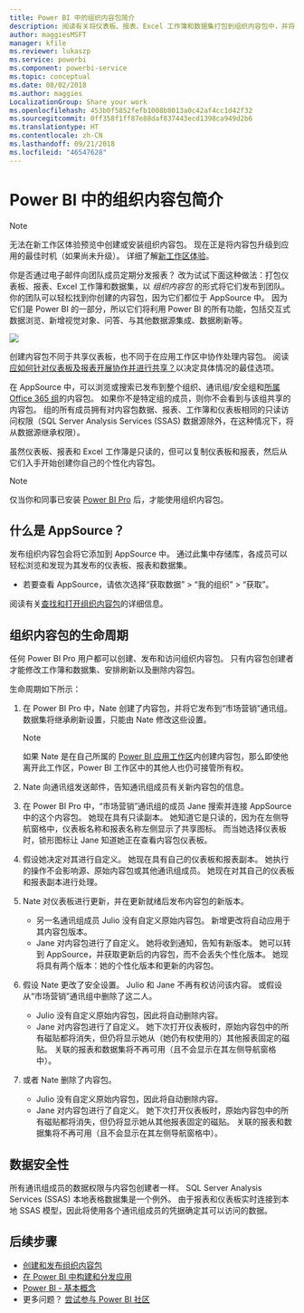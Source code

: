 ```yaml
---
title: Power BI 中的组织内容包简介
description: 阅读有关将仪表板、报表、Excel 工作簿和数据集打包到组织内容包中，并将其与同事共享的信息。
author: maggiesMSFT
manager: kfile
ms.reviewer: lukaszp
ms.service: powerbi
ms.component: powerbi-service
ms.topic: conceptual
ms.date: 08/02/2018
ms.author: maggies
LocalizationGroup: Share your work
ms.openlocfilehash: 453b0f5852fefb1008b8013a0c42af4cc1d42f32
ms.sourcegitcommit: 0ff358f1ff87e88daf837443ecd1398ca949d2b6
ms.translationtype: HT
ms.contentlocale: zh-CN
ms.lasthandoff: 09/21/2018
ms.locfileid: "46547628"
---
```

# <a name="intro-to-organizational-content-packs-in-power-bi"></a>Power BI 中的组织内容包简介
> [!NOTE]
> 无法在新工作区体验预览中创建或安装组织内容包。 现在正是将内容包升级到应用的最佳时机（如果尚未升级）。 详细了解[新工作区体验](service-create-the-new-workspaces.md)。
> 

你是否通过电子邮件向团队成员定期分发报表？ 改为试试下面这种做法：打包仪表板、报表、Excel 工作簿和数据集，以 *组织内容包* 的形式将它们发布到团队。 你的团队可以轻松找到你创建的内容包，因为它们都位于 AppSource 中。 因为它们是 Power BI 的一部分，所以它们将利用 Power BI 的所有功能，包括交互式数据浏览、新增视觉对象、问答、与其他数据源集成、数据刷新等。

![](media/service-organizational-content-pack-introduction/power-bi-org-content-packs.png)

创建内容包不同于共享仪表板，也不同于在应用工作区中协作处理内容包。 阅读[应如何针对仪表板及报表开展协作并进行共享？](service-how-to-collaborate-distribute-dashboards-reports.md)以决定具体情况的最佳选项。 

在 AppSource 中，可以浏览或搜索已发布到整个组织、通讯组/安全组和[所属 Office 365 组](https://support.office.com/article/Create-a-group-in-Office-365-7124dc4c-1de9-40d4-b096-e8add19209e9)的内容包。 如果你不是特定组的成员，则你不会看到与该组共享的内容包。 组的所有成员拥有对内容包数据、报表、工作簿和仪表板相同的只读访问权限（SQL Server Analysis Services (SSAS) 数据源除外，在这种情况下，将从数据源继承权限）。

虽然仪表板、报表和 Excel 工作簿是只读的，但可以复制仪表板和报表，然后从它们入手开始创建你自己的个性化内容包。

> [!NOTE]
> 仅当你和同事已安装 [Power BI Pro](service-free-vs-pro.md) 后，才能使用组织内容包。
> 
> 

## <a name="what-is-appsource"></a>什么是 AppSource？
发布组织内容包会将它添加到 AppSource 中。  通过此集中存储库，各成员可以轻松浏览和发现为其发布的仪表板、报表和数据集。  

* 若要查看 AppSource，请依次选择“获取数据” > “我的组织” > “获取”。

阅读有关[查找和打开组织内容包](consumer/end-user-content-pack.md)的详细信息。

## <a name="the-life-cycle-of-an-organizational-content-pack"></a>组织内容包的生命周期
任何 Power BI Pro 用户都可以创建、发布和访问组织内容包。 只有内容包创建者才能修改工作簿和数据集、安排刷新以及删除内容包。

生命周期如下所示：

1. 在 Power BI Pro 中，Nate 创建了内容包，并将它发布到“市场营销”通讯组。 数据集将继承刷新设置，只能由 Nate 修改这些设置。
   
   > [!NOTE]
   > 如果 Nate 是在自己所属的 [Power BI 应用工作区](consumer/end-user-create-apps.md)内创建内容包，那么即使他离开此工作区，Power BI 工作区中的其他人也仍可接管所有权。
   > 
   > 
2. Nate 向通讯组发送邮件，告知通讯组成员有关新内容包的信息。
3. 在 Power BI Pro 中，“市场营销”通讯组的成员 Jane 搜索并连接 AppSource 中的这个内容包。 她现在具有只读副本。  她知道它是只读的，因为在左侧导航窗格中，仪表板名称和报表名称左侧显示了共享图标。 而当她选择仪表板时，锁形图标让 Jane 知道她正在查看内容包仪表板。 
4. 假设她决定对其进行自定义。 她现在具有自己的仪表板和报表副本。 她执行的操作不会影响源、原始内容包或其他通讯组成员。 她现在对其自己的仪表板和报表副本进行处理。
5. Nate 对仪表板进行更新，并在更新就绪后发布内容包的新版本。
   
   * 另一名通讯组成员 Julio 没有自定义原始内容包。 新增更改将自动应用于其内容包版本。  
   * Jane 对内容包进行了自定义。 她将收到通知，告知有新版本。  她可以转到 AppSource，并获取更新后的内容包，而不会丢失个性化版本。 她现将具有两个版本：她的个性化版本和更新的内容包。
6. 假设 Nate 更改了安全设置。 Julio 和 Jane 不再有权访问该内容。 或假设从“市场营销”通讯组中删除了这二人。
   
   * Julio 没有自定义原始内容包，因此将自动删除内容。 
   * Jane 对内容包进行了自定义。 她下次打开仪表板时，原始内容包中的所有磁贴都将消失，但仍将显示她从（她仍有权使用的）其他报表固定的磁贴。 关联的报表和数据集将不再可用（且不会显示在其左侧导航窗格中）。
7. 或者 Nate 删除了内容包。
   
   * Julio 没有自定义原始内容包，因此将自动删除内容。 
   * Jane 对内容包进行了自定义。 她下次打开仪表板时，原始内容包中的所有磁贴都将消失，但仍将显示她从其他报表固定的磁贴。 关联的报表和数据集将不再可用（且不会显示在其左侧导航窗格中）。

## <a name="data-security"></a>数据安全性
所有通讯组成员的数据权限与内容包创建者一样。 SQL Server Analysis Services (SSAS) 本地表格数据集是一个例外。 由于报表和仪表板实时连接到本地 SSAS 模型，因此将使用各个通讯组成员的凭据确定其可以访问的数据。

## <a name="next-steps"></a>后续步骤
* [创建和发布组织内容包](service-organizational-content-pack-create-and-publish.md)
* [在 Power BI 中构建和分发应用](consumer/end-user-create-apps.md) 
* [Power BI - 基本概念](consumer/end-user-basic-concepts.md)
* 更多问题？ [尝试参与 Power BI 社区](http://community.powerbi.com/)

